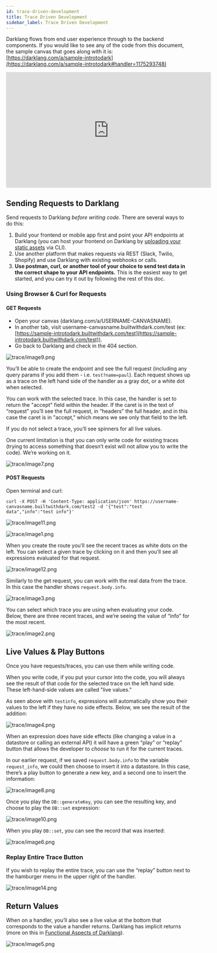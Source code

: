 ```yaml
---
id: trace-driven-development
title: Trace Driven Development
sidebar_label: Trace Driven Development
---
```


Darklang flows from end user experience through to the backend components. If
you would like to see any of the code from this document, the sample canvas that
goes along with it is:
[https://darklang.com/a/sample-introtodark](https://darklang.com/a/sample-introtodark#handler=1175293748)

<iframe width="560" height="315" src="https://www.youtube.com/embed/LcQyAfKLLT0" frameborder="0" allow="accelerometer; autoplay; encrypted-media; gyroscope; picture-in-picture" allowfullscreen></iframe>

## Sending Requests to Darklang

Send requests to Darklang _before writing code_. There are several ways to do
this:

1. Build your frontend or mobile app first and point your API endpoints at
   Darklang (you can host your frontend on Darklang by
   [uploading your static assets](/how-to/static-assets.md) via CLI).
2. Use another platform that makes requests via REST (Slack, Twilio, Shopify)
   and use Darklang with existing webhooks or calls.
3. **Use postman, curl, or another tool of your choice to send test data in the
   correct shape to your API endpoints.** This is the easiest way to get
   started, and you can try it out by following the rest of this doc.

### Using Browser & Curl for Requests

#### GET Requests

- Open your canvas (darklang.com/a/USERNAME-CANVASNAME).
- In another tab, visit username-canvasname.builtwithdark.com/test (ex:
  [https://sample-introtodark.builtwithdark.com/test](https://sample-introtodark.builtwithdark.com/test)).
- Go back to Darklang and check in the 404 section.

![trace/image9.png](/img/trace/image9.png)

You’ll be able to create the endpoint and see the full request (including any
query params if you add them - i.e. `test?name=paul`). Each request shows up as
a trace on the left hand side of the handler as a gray dot, or a white dot when
selected.

You can work with the selected trace. In this case, the handler is set to return
the "accept" field within the header. If the caret is in the text of “request”
you’ll see the full request, in “headers” the full header, and in this case the
caret is in "accept," which means we see only that field to the left.

If you do not select a trace, you’ll see spinners for all live values.

One current limitation is that you can only write code for existing traces
(trying to access something that doesn’t exist will not allow you to write the
code). We’re working on it.

![trace/image7.png](/img/trace/image7.png)

#### POST Requests

Open terminal and curl:

```shell
curl -X POST -H 'Content-Type: application/json' https://username-canvasname.builtwithdark.com/test2 -d '{"test":"test data","info":"test info"}'
```

![trace/image11.png](/img/trace/image11.png)

![trace/image1.png](/img/trace/image1.png)

When you create the route you’ll see the recent traces as white dots on the
left. You can select a given trace by clicking on it and then you’ll see all
expressions evaluated for that request.

![trace/image12.png](/img/trace/image12.png)

Similarly to the get request, you can work with the real data from the trace. In
this case the handler shows `request.body.info`.

![trace/image3.png](/img/trace/image3.png)

You can select which trace you are using when evaluating your code. Below, there
are three recent traces, and we’re seeing the value of “info” for the most
recent.

![trace/image2.png](/img/trace/image2.png)

## Live Values & Play Buttons

Once you have requests/traces, you can use them while writing code.

When you write code, if you put your cursor into the code, you will always see
the result of that code for the selected trace on the left hand side. These
left-hand-side values are called "live values."

As seen above with `testinfo`, expressions will automatically show you their
values to the left if they have no side effects. Below, we see the result of the
addition:

![trace/image4.png](/img/trace/image4.png)

When an expression does have side effects (like changing a value in a datastore
or calling an external API) it will have a green “play” or “replay” button that
allows the developer to _choose_ to run it for the current traces.

In our earlier request, if we saved `request.body.info` to the variable
`request_info`, we could then choose to insert it into a datastore. In this
case, there’s a play button to generate a new key, and a second one to insert
the information:

![trace/image8.png](/img/trace/image8.png)

Once you play the `DB::generateKey`, you can see the resulting key, and choose
to play the `DB::set` expression:

![trace/image10.png](/img/trace/image10.png)

When you play `DB::set`, you can see the record that was inserted:

![trace/image6.png](/img/trace/image6.png)

### Replay Entire Trace Button

If you wish to replay the entire trace, you can use the “replay” button next to
the hamburger menu in the upper right of the handler.

![trace/image14.png](/img/trace/image14.png)

## Return Values

When on a handler, you’ll also see a live value at the bottom that corresponds
to the value a handler returns. Darklang has implicit returns (more on this in
[Functional Aspects of Darklang](functional-aspects)).

![trace/image5.png](/img/trace/image5.png)
